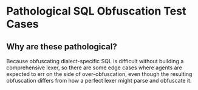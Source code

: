 # Pathological SQL Obfuscation Test Cases

## Why are these pathological?
Because obfuscating dialect-specific SQL is difficult without building a comprehensive lexer, so there are some edge cases where agents are expected to err on the side of over-obfuscation, even though the resulting obfuscation differs from how a perfect lexer might parse and obfuscate it.